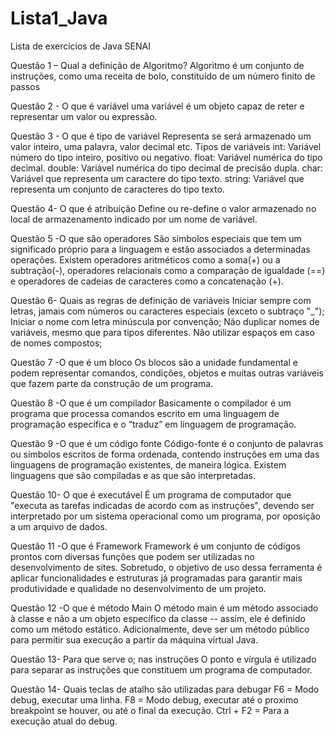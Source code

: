 # Lista1_Java
Lista de exercícios de Java SENAI

Questão 1 – Qual a definição de Algoritmo?
Algoritmo é um conjunto de instruções, como uma receita de bolo, constituído de um número finito de passos<br>

Questão 2 - O que é variável
uma variável é um objeto capaz de reter e representar um valor ou expressão.<br>

Questão 3 - O que é tipo de variável
Representa se será armazenado um valor inteiro, uma palavra, valor decimal etc.
Tipos de variáveis
int: Variável número do tipo inteiro, positivo ou negativo.
float: Variável numérica do tipo decimal.
double: Variável numérica do tipo decimal de precisão dupla.
char: Variável que representa um caractere do tipo texto.
string: Variável que representa um conjunto de caracteres do tipo texto.<br>

Questão 4- O que é atribuição
Define ou re-define o valor armazenado no local de armazenamento indicado por um nome de variável.<br>

Questão 5 -O que são operadores
São símbolos especiais que tem um significado próprio para a linguagem e estão associados a determinadas operações. Existem operadores aritméticos como a soma(+) ou a subtração(-), operadores relacionais como a comparação de igualdade (==) e operadores de cadeias de caracteres como a concatenação (+).<br>

Questão 6- Quais as regras de definição de variáveis
Iniciar sempre com letras, jamais com números ou caracteres especiais (exceto o subtraço "_");
Iniciar o nome com letra minúscula por convenção;
Não duplicar nomes de variáveis, mesmo que para tipos diferentes.
Não utilizar espaços em caso de nomes compostos;<br>

Questão 7 -O que é um bloco
Os blocos são a unidade fundamental e podem representar comandos, condições, objetos e muitas outras variáveis que fazem parte da construção de um programa.<br>

Questão 8 -O que é um compilador
 Basicamente o compilador é um programa que processa comandos escrito em uma linguagem de programação específica e o “traduz” em linguagem de programação.<br>
 
Questão 9 -O que é um código fonte
Código-fonte é o conjunto de palavras ou símbolos escritos de forma ordenada, contendo instruções em uma das linguagens de programação existentes, de maneira lógica. Existem linguagens que são compiladas e as que são interpretadas.<br>

Questão 10- O que é executável
É um programa de computador que "executa as tarefas indicadas de acordo com as instruções", devendo ser interpretado por um sistema operacional como um programa, por oposição a um arquivo de dados.<br>

Questão 11 -O que é Framework
Framework é um conjunto de códigos prontos com diversas funções que podem ser utilizadas no desenvolvimento de sites. Sobretudo, o objetivo de uso dessa ferramenta é aplicar funcionalidades e estruturas já programadas para garantir mais produtividade e qualidade no desenvolvimento de um projeto.<br>

Questão 12 -O que é método Main
O método main é um método associado à classe e não a um objeto específico da classe -- assim, ele é definido como um método estático. Adicionalmente, deve ser um método público para permitir sua execução a partir da máquina virtual Java.<br>

Questão 13- Para que serve o; nas instruções
O ponto e vírgula é utilizado para separar as instruções que constituem um programa de computador.<br>

Questão 14- Quais teclas de atalho são utilizadas para debugar
F6 = Modo debug, executar uma linha. F8 = Modo debug, executar até o proximo breakpoint se houver, ou até o final da execução. Ctrl + F2 = Para a execução atual do debug.
